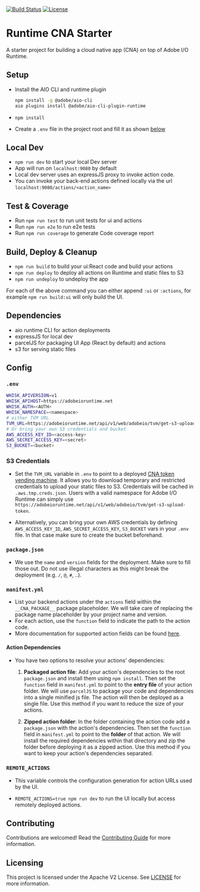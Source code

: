 
[![Build Status](https://travis-ci.com/adobe/adobeio-cna-starter-project.svg?branch=master)](https://travis-ci.com/adobe/adobeio-cna-starter-project)
[![License](https://img.shields.io/badge/License-Apache%202.0-blue.svg)](https://opensource.org/licenses/Apache-2.0)

<!-- [![Version](https://img.shields.io/npm/v/@adobe/adobeio-cna-starter-project.svg)](https://npmjs.org/package/@adobe/adobeio-cna-starter-project) -->



# Runtime CNA Starter

A starter project for building a cloud native app (CNA) on top of Adobe I/O Runtime.

## Setup

- Install the AIO CLI and runtime plugin

  ```bash
  npm install -g @adobe/aio-cli
  aio plugins install @adobe/aio-cli-plugin-runtime
  ```

- `npm install`

- Create a `.env` file in the project root and fill it as shown [below](#env)

## Local Dev

- `npm run dev` to start your local Dev server
- App will run on `localhost:9080` by default
- Local dev server uses an expressJS proxy to invoke action code.
- You can invoke your back-end actions defined locally via the url `localhost:9080/actions/<action_name>`

## Test & Coverage

- Run `npm run test` to run unit tests for ui and actions
- Run `npm run e2e` to run e2e tests
- Run `npm run coverage` to generate Code coverage report

## Build, Deploy & Cleanup

- `npm run build` to build your ui:React code and build your actions
- `npm run deploy` to deploy all actions on Runtime and static files to S3
- `npm run undeploy` to undeploy the app

For each of the above command you can either append `:ui` or `:actions`, for
example `npm run build:ui` will only build the UI.

## Dependencies

- aio runtime CLI for action deployments
- expressJS for local dev
- parcelJS for packaging UI App (React by default) and actions
- s3 for serving static files

## Config

### `.env`

```bash
WHISK_APIVERSION=v1
WHISK_APIHOST=https://adobeioruntime.net
WHISK_AUTH=<AUTH>
WHISK_NAMESPACE=<namespace>
# either TVM URL
TVM_URL=https://adobeioruntime.net/api/v1/web/adobeio/tvm/get-s3-upload-token
# Or bring your own S3 credentials and bucket
AWS_ACCESS_KEY_ID=<access-key>
AWS_SECRET_ACCESS_KEY=<secret>
S3_BUCKET=<bucket>
```

### S3 Credentials

- Set the `TVM_URL` variable in `.env` to point to a deployed [CNA token vending
  machine](https://github.com/adobe/adobeio-cna-token-vending-machine). It
  allows you to download temporary and restricted credentials to upload your
  static files to S3. Credentials will be cached in `.aws.tmp.creds.json`. Users
  with a valid namespace for Adobe I/O Runtime can simply use
  `https://adobeioruntime.net/api/v1/web/adobeio/tvm/get-s3-upload-token`.

- Alternatively, you can bring your own AWS credentials by defining
  `AWS_ACCESS_KEY_ID`, `AWS_SECRET_ACCESS_KEY`, `S3_BUCKET` vars in your `.env`
  file. In that case make sure to create the bucket beforehand.

### `package.json`

- We use the `name` and `version` fields for the deployment. Make sure to fill
  those out. Do not use illegal characters as this might break the deployment
  (e.g. `/`, `@`, `#`, ..).

### `manifest.yml`

- List your backend actions under the `actions` field within the `__CNA_PACKAGE__`
package placeholder. We will take care of replacing the package name placeholder
by your project name and version.
- For each action, use the `function` field to indicate the path to the action
code.
- More documentation for supported action fields can be found
[here](https://github.com/apache/incubator-openwhisk-wskdeploy/blob/master/specification/html/spec_actions.md#actions).

#### Action Dependencies

- You have two options to resolve your actions' dependencies:

  1. **Packaged action file**: Add your action's dependencies to the root
   `package.json` and install them using `npm install`. Then set the `function`
   field in `manifest.yml` to point to the **entry file** of your action
   folder. We will use `parcelJS` to package your code and dependencies into a
   single minified js file. The action will then be deployed as a single file.
   Use this method if you want to reduce the size of your actions.

  2. **Zipped action folder**: In the folder containing the action code add a
     `package.json` with the action's dependencies. Then set the `function`
     field in `manifest.yml` to point to the **folder** of that action. We will
     install the required dependencies within that directory and zip the folder
     before deploying it as a zipped action. Use this method if you want to keep
     your action's dependencies separated.

### `REMOTE_ACTIONS`

- This variable controls the configuration generation for action URLs used by the
  UI.

- `REMOTE_ACTIONS=true npm run dev` to run the UI locally but access
  remotely deployed actions.

## Contributing

Contributions are welcomed! Read the [Contributing Guide](./.github/CONTRIBUTING.md) for more information.

## Licensing

This project is licensed under the Apache V2 License. See [LICENSE](LICENSE) for more information.
